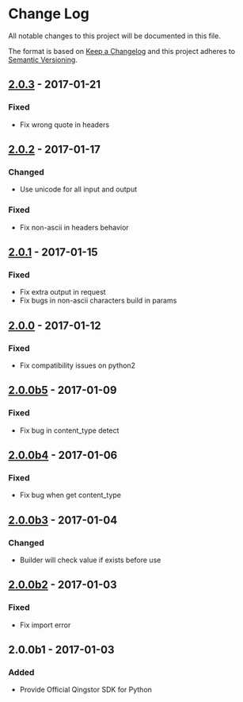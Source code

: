 # Change Log

All notable changes to this project will be documented in this file.

The format is based on [Keep a Changelog](http://keepachangelog.com/) and this project adheres to [Semantic Versioning](http://semver.org/).

## [2.0.3] - 2017-01-21

### Fixed

- Fix wrong quote in headers

## [2.0.2] - 2017-01-17

### Changed

- Use unicode for all input and output

### Fixed

- Fix non-ascii in headers behavior

## [2.0.1] - 2017-01-15

### Fixed

- Fix extra output in request
- Fix bugs in non-ascii characters build in params

## [2.0.0] - 2017-01-12

### Fixed

- Fix compatibility issues on python2

## [2.0.0b5] - 2017-01-09

### Fixed

- Fix bug in content_type detect

## [2.0.0b4] - 2017-01-06

### Fixed

- Fix bug when get content_type

## [2.0.0b3] - 2017-01-04

### Changed

- Builder will check value if exists before use 

## [2.0.0b2] - 2017-01-03

### Fixed

- Fix import error

## 2.0.0b1 - 2017-01-03

### Added

- Provide Official Qingstor SDK for Python

[2.0.3]: https://github.com/yunify/qingstor-sdk-python/compare/2.0.2...2.0.3
[2.0.2]: https://github.com/yunify/qingstor-sdk-python/compare/2.0.1...2.0.2
[2.0.1]: https://github.com/yunify/qingstor-sdk-python/compare/2.0.0...2.0.1
[2.0.0]: https://github.com/yunify/qingstor-sdk-python/compare/2.0.0b5...2.0.0
[2.0.0b5]: https://github.com/yunify/qingstor-sdk-python/compare/2.0.0b4...2.0.0b5
[2.0.0b4]: https://github.com/yunify/qingstor-sdk-python/compare/2.0.0b3...2.0.0b4
[2.0.0b3]: https://github.com/yunify/qingstor-sdk-python/compare/2.0.0b2...2.0.0b3
[2.0.0b2]: https://github.com/yunify/qingstor-sdk-python/compare/2.0.0b1...2.0.0b2

